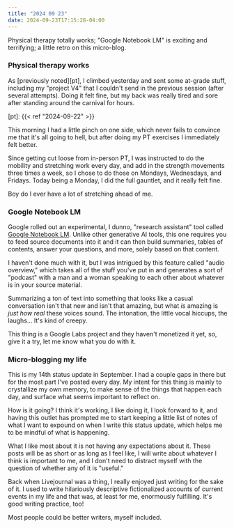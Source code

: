 ```yaml
---
title: "2024 09 23"
date: 2024-09-23T17:15:28-04:00
---
```


Physical therapy totally works; "Google Notebook LM" is exciting and terrifying;
a little retro on this micro-blog.

### Physical therapy works

As [previously noted][pt], I climbed yesterday and sent some at-grade stuff,
including my "project V4" that I couldn't send in the previous session (after
several attempts). Doing it felt fine, but my back was really tired and sore
after standing around the carnival for hours.

[pt]: {{< ref "2024-09-22" >}}

This morning I had a little pinch on one side, which never fails to convince me
that it's all going to hell, but after doing my PT exercises I immediately felt
better.

Since getting cut loose from in-person PT, I was instructed to do the mobility
and stretching work every day, and add in the strength movements three times a
week, so I chose to do those on Mondays, Wednesdays, and Fridays. Today being a
Monday, I did the full gauntlet, and it really felt fine.

Boy do I ever have a lot of stretching ahead of me.

### Google Notebook LM

Google rolled out an experimental, I dunno, "research assistant" tool called
[Google Notebook LM][gnlm]. Unlike other generative AI tools, this one requires
you to feed source documents into it and it can then build summaries, tables of
contents, answer your questions, and more, solely based on that content.

[gnlm]: https://notebooklm.google.com

I haven't done much with it, but I was intrigued by this feature called "audio
overview," which takes all of the stuff you've put in and generates a sort of
"podcast" with a man and a woman speaking to each other about whatever is in
your source material.

Summarizing a ton of text into something that looks like a casual conversation
isn't that new and isn't that amazing, but what *is* amazing is *just how real*
these voices sound. The intonation, the little vocal hiccups, the laughs... It's
kind of creepy.

This thing is a Google Labs project and they haven't monetized it yet, so, give
it a try, let me know what you do with it.

### Micro-blogging my life

This is my 14th status update in September. I had a couple gaps in there but for
the most part I've posted every day. My intent for this thing is mainly to
crystallize my own memory, to make sense of the things that happen each day, and
surface what seems important to reflect on.

How is it going? I think it's working, I like doing it, I look forward to it,
and having this outlet has prompted me to start keeping a little list of notes
of what I want to expound on when I write this status update, which helps me to
be mindful of what is happening.

What I like most about it is not having any expectations about it. These posts
will be as short or as long as I feel like, I will write about whatever I think
is important to me, and I don't need to distract myself with the question of
whether any of it is "useful."

Back when Livejournal was a thing, I really enjoyed just writing for the sake of
it. I used to write hilariously descriptive fictionalized accounts of current
events in my life and that was, at least for me, enormously fulfilling. It's
good writing practice, too!

Most people could be better writers, myself included.
